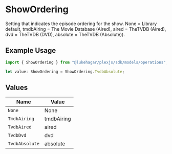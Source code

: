 # ShowOrdering

Setting that indicates the episode ordering for the show.
None = Library default,
tmdbAiring = The Movie Database (Aired),
aired = TheTVDB (Aired),
dvd = TheTVDB (DVD),
absolute = TheTVDB (Absolute)).


## Example Usage

```typescript
import { ShowOrdering } from "@lukehagar/plexjs/sdk/models/operations";

let value: ShowOrdering = ShowOrdering.TvdbAbsolute;
```

## Values

| Name           | Value          |
| -------------- | -------------- |
| `None`         | None           |
| `TmdbAiring`   | tmdbAiring     |
| `TvdbAired`    | aired          |
| `TvdbDvd`      | dvd            |
| `TvdbAbsolute` | absolute       |
